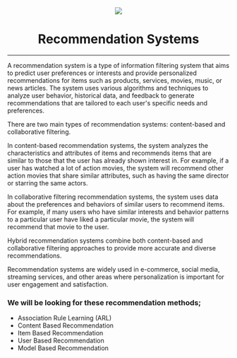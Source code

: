 <div align="center">

<img src="https://miro.medium.com/v2/resize:fit:720/format:webp/1*QbBtk_xjwQWDW7aCrmGwfw.jpeg">

# Recommendation Systems
</div>
<hr>

A recommendation system is a type of information filtering system that aims to predict user preferences or interests and provide personalized recommendations for items such as products, services, movies, music, or news articles. The system uses various algorithms and techniques to analyze user behavior, historical data, and feedback to generate recommendations that are tailored to each user's specific needs and preferences.

There are two main types of recommendation systems: content-based and collaborative filtering.

In content-based recommendation systems, the system analyzes the characteristics and attributes of items and recommends items that are similar to those that the user has already shown interest in. For example, if a user has watched a lot of action movies, the system will recommend other action movies that share similar attributes, such as having the same director or starring the same actors.

In collaborative filtering recommendation systems, the system uses data about the preferences and behaviors of similar users to recommend items. For example, if many users who have similar interests and behavior patterns to a particular user have liked a particular movie, the system will recommend that movie to the user.

Hybrid recommendation systems combine both content-based and collaborative filtering approaches to provide more accurate and diverse recommendations.

Recommendation systems are widely used in e-commerce, social media, streaming services, and other areas where personalization is important for user engagement and satisfaction.

### We will be looking for these recommendation methods;

- Association Rule Learning (ARL)
- Content Based Recommendation
- Item Based Recommendation
- User Based Recommendation
- Model Based Recommendation
    

